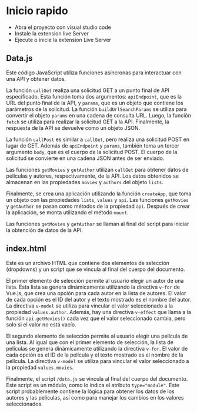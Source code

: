 # Inicio rapido

- Abra el proyecto con visual studio code
- Instale la extension live Server
- Ejecute o inicie la extension Live Server

## Data.js

Este código JavaScript utiliza funciones asíncronas para interactuar con una API y obtener datos. 

La función `callGet` realiza una solicitud GET a un punto final de API especificado. Esta función toma dos argumentos: `apiEndpoint`, que es la URL del punto final de la API, y `params`, que es un objeto que contiene los parámetros de la solicitud. La función `buildUrlSearchParams` se utiliza para convertir el objeto `params` en una cadena de consulta URL. Luego, la función `fetch` se utiliza para realizar la solicitud GET a la API. Finalmente, la respuesta de la API se devuelve como un objeto JSON.

La función `callPost` es similar a `callGet`, pero realiza una solicitud POST en lugar de GET. Además de `apiEndpoint` y `params`, también toma un tercer argumento `body`, que es el cuerpo de la solicitud POST. El cuerpo de la solicitud se convierte en una cadena JSON antes de ser enviado.

Las funciones `getMovies` y `getAuthor` utilizan `callGet` para obtener datos de películas y autores, respectivamente, de la API. Los datos obtenidos se almacenan en las propiedades `movies` y `authors` del objeto `lists`.

Finalmente, se crea una aplicación utilizando la función `createApp`, que toma un objeto con las propiedades `lists`, `values` y `api`. Las funciones `getMovies` y `getAuthor` se pasan como métodos de la propiedad `api`. Después de crear la aplicación, se monta utilizando el método `mount`.

Las funciones `getMovies` y `getAuthor` se llaman al final del script para iniciar la obtención de datos de la API.


## index.html

Este es un archivo HTML que contiene dos elementos de selección (dropdowns) y un script que se vincula al final del cuerpo del documento.

El primer elemento de selección permite al usuario elegir un autor de una lista. Esta lista se genera dinámicamente utilizando la directiva `v-for` de Vue.js, que crea una opción para cada autor en la lista de autores. El valor de cada opción es el ID del autor y el texto mostrado es el nombre del autor. La directiva `v-model` se utiliza para vincular el valor seleccionado a la propiedad `values.author`. Además, hay una directiva `v-effect` que llama a la función `api.getMovies()` cada vez que el valor seleccionado cambia, pero solo si el valor no está vacío.

El segundo elemento de selección permite al usuario elegir una película de una lista. Al igual que con el primer elemento de selección, la lista de películas se genera dinámicamente utilizando la directiva `v-for`. El valor de cada opción es el ID de la película y el texto mostrado es el nombre de la película. La directiva `v-model` se utiliza para vincular el valor seleccionado a la propiedad `values.movies`.

Finalmente, el script `/data.js` se vincula al final del cuerpo del documento. Este script es un módulo, como lo indica el atributo `type="module"`. Este script probablemente contiene la lógica para obtener los datos de los autores y las películas, así como para manejar los cambios en los valores seleccionados.
